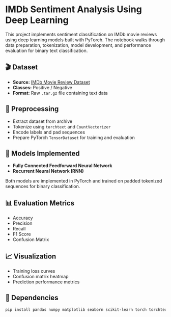 # IMDb Sentiment Analysis Using Deep Learning

This project implements sentiment classification on IMDb movie reviews using deep learning models built with PyTorch. The notebook walks through data preparation, tokenization, model development, and performance evaluation for binary text classification.

## 🎬 Dataset

- **Source:** [IMDb Movie Review Dataset](https://ai.stanford.edu/~amaas/data/sentiment/)
- **Classes:** Positive / Negative
- **Format:** Raw `.tar.gz` file containing text data

## 🔧 Preprocessing

- Extract dataset from archive
- Tokenize using `torchtext` and `CountVectorizer`
- Encode labels and pad sequences
- Prepare PyTorch `TensorDataset` for training and evaluation

## 🧠 Models Implemented

- **Fully Connected Feedforward Neural Network**
- **Recurrent Neural Network (RNN)**

Both models are implemented in PyTorch and trained on padded tokenized sequences for binary classification.

## 📊 Evaluation Metrics

- Accuracy
- Precision
- Recall
- F1 Score
- Confusion Matrix

## 📈 Visualization

- Training loss curves
- Confusion matrix heatmap
- Prediction performance metrics

## 🧰 Dependencies

```bash
pip install pandas numpy matplotlib seaborn scikit-learn torch torchtext torchinfo nltk
